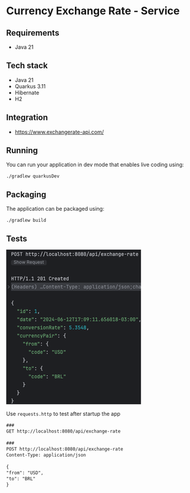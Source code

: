 # Currency Exchange Rate - Service

## Requirements

- Java 21

## Tech stack

- Java 21
- Quarkus 3.11
- Hibernate
- H2

## Integration

- https://www.exchangerate-api.com/

## Running

You can run your application in dev mode that enables live coding using:

```shell script
./gradlew quarkusDev
```

## Packaging

The application can be packaged using:

```shell script
./gradlew build
```

## Tests
![img_1.png](img_1.png)

Use `requests.http` to test after startup the app

```
###
GET http://localhost:8080/api/exchange-rate

###
POST http://localhost:8080/api/exchange-rate
Content-Type: application/json

{
"from": "USD",
"to": "BRL"
}
```